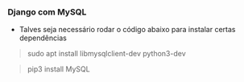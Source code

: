 ### Django com MySQL
* Talves seja necessário rodar o código abaixo para instalar certas dependências
> sudo apt install libmysqlclient-dev python3-dev 

> pip3 install MySQL